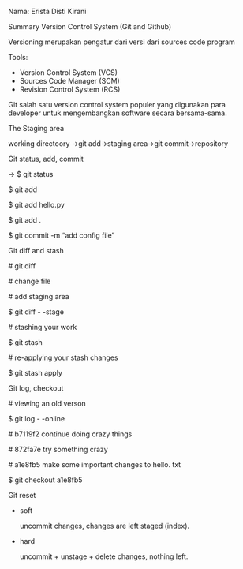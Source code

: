 Nama: Erista Disti Kirani 

Summary Version Control System (Git and Github) 

Versioning merupakan pengatur dari versi dari sources code program 

Tools: 

- Version Control System (VCS) 
- Sources Code Manager (SCM) 
- Revision Control System (RCS) 

Git salah satu version control system populer yang digunakan para developer untuk mengembangkan software secara bersama-sama. 

The Staging area 

working directoory →git add→staging area→git commit→repository 

Git status, add, commit 

→ $ git status 

$ git add <directory>

$ git add hello.py 

$ git add .

$ git commit -m “add config file” 

Git diff and stash 

\# git diff 

\# change file 

\# add staging area 

$ git diff  - -stage 

\# stashing your work 

$ git stash 

\# re-applying your stash changes 

$ git stash apply 

Git log, checkout 

\# viewing an old verson 

$ git log  - -online 

\# b7119f2 continue doing crazy things 

\# 872fa7e try something crazy 

\# a1e8fb5 make some important changes to hello. txt 

$ git checkout a1e8fb5 

Git reset 

- soft

  uncommit changes, changes are left staged (index). 

- hard 

  uncommit + unstage + delete changes, nothing left. 
  










